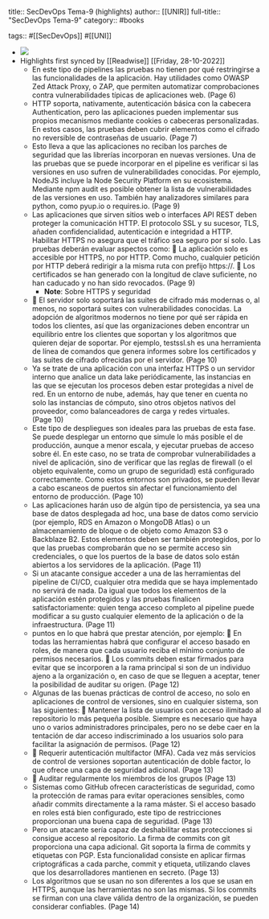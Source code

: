title:: SecDevOps Tema-9 (highlights)
author:: [[UNIR]]
full-title:: "SecDevOps Tema-9"
category:: #books

tags:: #[[SecDevOps]] #[[UNI]]

- ![](https://readwise-assets.s3.amazonaws.com/media/uploaded_book_covers/profile_22942/b3141a2c-9a25-468c-b8b7-792f14c1e626.jpg)
- Highlights first synced by [[Readwise]] [[Friday, 28-10-2022]]
	- En  este  tipo  de  pipelines  las  pruebas  no  tienen  por  qué  restringirse  a  las funcionalidades de la aplicación. Hay utilidades como OWASP Zed Attack Proxy, o ZAP, que permiten automatizar comprobaciones contra vulnerabilidades típicas de aplicaciones web. (Page 6)
	- HTTP soporta, nativamente,  autenticación básica con la cabecera  Authentication, pero  las  aplicaciones  pueden  implementar  sus  propios  mecanismos  mediante cookies  o  cabeceras  personalizadas.  En  estos  casos,  las  pruebas  deben  cubrir elementos como el cifrado no reversible de contraseñas de usuario. (Page 7)
	- Esto lleva a que las aplicaciones no reciban los parches de seguridad que las librerías incorporan en nuevas versiones. Una de las pruebas que se puede incorporar en el pipeline es verificar si las versiones en uso sufren de vulnerabilidades conocidas. Por ejemplo, NodeJS incluye la Node Security Platform en su ecosistema. Mediante npm audit es posible obtener la lista de vulnerabilidades de las versiones en uso. También hay analizadores similares para python, como pyup.io o requires.io. (Page 9)
	- Las  aplicaciones  que  sirven  sitios  web  o  interfaces  API  REST  deben  proteger  la comunicación  HTTP.  El  protocolo  SSL  y  su  sucesor,  TLS,  añaden  confidencialidad, autenticación  e  integridad  a  HTTP.  Habilitar  HTTPS  no  asegura  que  el  tráfico  sea seguro por sí solo. Las pruebas deberán evaluar aspectos como:   La aplicación solo es accesible por HTTPS, no por HTTP. Como mucho, cualquier petición por HTTP deberá redirigir a la misma ruta con prefijo https://.   Los  certificados  se  han  generado  con  la  longitud  de  clave  suficiente,  no  han caducado y no han sido revocados. (Page 9)
		- **Note**: Sobre HTTPS y seguridad
	-   El  servidor  solo  soportará  las  suites  de  cifrado  más  modernas  o,  al  menos,  no soportará  suites  con  vulnerabilidades  conocidas.  La  adopción  de  algoritmos modernos  no  tiene  por  qué  ser  rápida  en  todos  los  clientes,  así  que  las organizaciones deben encontrar un equilibrio entre los clientes que soportan y los algoritmos que quieren dejar de soportar. Por  ejemplo,  testssl.sh  es  una  herramienta  de  línea  de  comandos  que  genera informes sobre los certificados y las suites de cifrado ofrecidas por el servidor. (Page 10)
	- Ya  se  trate  de  una  aplicación  con  una  interfaz  HTTPS  o  un  servidor  interno  que analice  un  data  lake  periódicamente,  las  instancias  en  las  que  se  ejecutan  los procesos deben estar protegidas a nivel de red. En un entorno de nube, además, hay que tener en cuenta no solo las instancias de cómputo, sino otros objetos nativos del proveedor, como balanceadores de carga y redes virtuales. (Page 10)
	- Este  tipo  de  despliegues  son  ideales  para  las  pruebas  de  esta  fase.  Se  puede desplegar un entorno que simule lo más posible el de producción, aunque a menor escala, y ejecutar pruebas de acceso sobre él. En este caso, no se trata de comprobar vulnerabilidades a nivel de aplicación, sino de verificar que las reglas de firewall (o el objeto equivalente, como un grupo de seguridad) está configurado correctamente. Como estos entornos son privados, se pueden llevar a cabo escaneos de puertos sin afectar el funcionamiento del entorno de producción. (Page 10)
	- Las aplicaciones harán uso de algún tipo de persistencia, ya sea una base de datos desplegada ad hoc, una base de datos como servicio (por ejemplo, RDS en Amazon o MongoDB  Atlas)  o  un  almacenamiento  de  bloque  o  de  objeto  como  Amazon  S3  o Backblaze B2. Estos elementos deben ser también protegidos, por lo que las pruebas comprobarán que no se permite acceso sin credenciales, o que los puertos de la base de datos solo están abiertos a los servidores de la aplicación. (Page 11)
	- Si un atacante consigue acceder a una de las herramientas del  pipeline de CI/CD, cualquier otra medida que se haya implementado no servirá de nada. Da igual que todos  los  elementos  de  la  aplicación  estén  protegidos  y  las  pruebas  finalicen satisfactoriamente:  quien  tenga  acceso  completo  al  pipeline  puede  modificar  a  su gusto cualquier elemento de la aplicación o de la infraestructura. (Page 11)
	- puntos en lo que habrá que prestar atención, por ejemplo:   En  todas  las  herramientas  habrá  que  configurar  el  acceso  basado  en  roles,  de manera que cada usuario reciba el mínimo conjunto de permisos necesarios.   Los  commits  deben  estar  firmados  para  evitar  que  se  incorporen  a  la  rama principal si son de un individuo ajeno a la organización o, en caso de que se lleguen a aceptar, tener la posibilidad de auditar su origen. (Page 12)
	- Algunas  de  las  buenas  prácticas  de  control  de  acceso,  no  solo  en  aplicaciones  de control de versiones, sino en cualquier sistema, son las siguientes:   Mantener la lista de usuarios con acceso ilimitado al repositorio lo más pequeña posible. Siempre es necesario que haya uno o varios administradores principales, pero no se debe caer en la tentación de dar acceso indiscriminado a los usuarios solo para facilitar la asignación de permisos. (Page 12)
	-   Requerir autenticación multifactor (MFA). Cada vez más servicios de control de versiones  soportan  autenticación  de  doble  factor,  lo  que  ofrece  una  capa  de seguridad adicional. (Page 13)
	-   Auditar  regularmente  los  miembros  de  los  grupos (Page 13)
	- Sistemas como GitHub ofrecen características de seguridad, como la protección de ramas para evitar operaciones sensibles, como añadir commits directamente a la rama máster. Si el acceso basado en roles está bien configurado, este tipo de restricciones proporcionan una buena capa de seguridad. (Page 13)
	- Pero un atacante sería capaz de deshabilitar estas protecciones si consigue acceso al repositorio. La firma de commits con git proporciona una capa adicional. Git soporta la firma de commits y etiquetas con PGP. Esta funcionalidad consiste en aplicar firmas criptográficas  a  cada  parche,  commit  y  etiqueta,  utilizando  claves  que  los desarrolladores mantienen en secreto. (Page 13)
	- Los algoritmos que se usan no son diferentes a los que se usan en HTTPS, aunque las herramientas no son las mismas. Si los commits se firman con una clave válida dentro de la organización, se pueden considerar confiables. (Page 14)